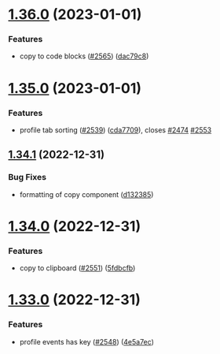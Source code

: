 # [1.36.0](https://github.com/EddieHubCommunity/LinkFree/compare/v1.35.0...v1.36.0) (2023-01-01)


### Features

* copy to code blocks ([#2565](https://github.com/EddieHubCommunity/LinkFree/issues/2565)) ([dac79c8](https://github.com/EddieHubCommunity/LinkFree/commit/dac79c8d130907f34f29994eeb9ca5b27babb12e))



# [1.35.0](https://github.com/EddieHubCommunity/LinkFree/compare/v1.34.1...v1.35.0) (2023-01-01)


### Features

* profile tab sorting ([#2539](https://github.com/EddieHubCommunity/LinkFree/issues/2539)) ([cda7709](https://github.com/EddieHubCommunity/LinkFree/commit/cda7709c19fce96fd2af8da60dd4e7019bf586b8)), closes [#2474](https://github.com/EddieHubCommunity/LinkFree/issues/2474) [#2553](https://github.com/EddieHubCommunity/LinkFree/issues/2553)



## [1.34.1](https://github.com/EddieHubCommunity/LinkFree/compare/v1.34.0...v1.34.1) (2022-12-31)


### Bug Fixes

* formatting of copy component ([d132385](https://github.com/EddieHubCommunity/LinkFree/commit/d132385247274cb0d28f8f3a1da089872e6447bc))



# [1.34.0](https://github.com/EddieHubCommunity/LinkFree/compare/v1.33.0...v1.34.0) (2022-12-31)


### Features

* copy to clipboard ([#2551](https://github.com/EddieHubCommunity/LinkFree/issues/2551)) ([5fdbcfb](https://github.com/EddieHubCommunity/LinkFree/commit/5fdbcfb1b3161c1101e3d4b08faa2d9b799c552d))



# [1.33.0](https://github.com/EddieHubCommunity/LinkFree/compare/v1.32.2...v1.33.0) (2022-12-31)


### Features

* profile events has key ([#2548](https://github.com/EddieHubCommunity/LinkFree/issues/2548)) ([4e5a7ec](https://github.com/EddieHubCommunity/LinkFree/commit/4e5a7ecf0f364b269943fbd0dc3d06e0e740df95))



